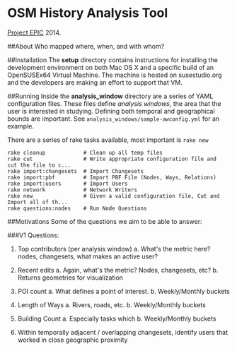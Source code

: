 OSM History Analysis Tool
=========================

[Project EPIC](http://epic.cs.colorado.edu) 2014.

##About
Who mapped where, when, and with whom?


##Installation
The **setup** directory contains instructions for installing the development environment on both Mac OS X and a specific build of an OpenSUSEx64 Virtual Machine.  The machine is hosted on susestudio.org and the developers are making an effort to support that VM.

##Running
Inside the **analysis_window** directory are a series of YAML configuration files.  These files define _analysis windows_, the area that the user is interested in studying.  Defining both temporal and geographical bounds are important.  See ```analysis_windows/sample-awconfig.yml``` for an example.

There are a series of rake tasks available, most important is ```rake new```

	rake cleanup            # Clean up all temp files
	rake cut                # Write appropriate configuration file and 	cut the file to c...
	rake import:changesets  # Import Changesets
	rake import:pbf         # Import PBF File (Nodes, Ways, Relations)
	rake import:users       # Import Users
	rake network            # Network Writers
	rake new                # Given a valid configuration file, Cut and Import all of th...
	rake questions:nodes    # Run Node Questions

##Motivations
Some of the questions we aim to be able to answer:

###V1 Questions:
1. Top contributors (per analysis window)
	a. 	What's the metric here?  nodes, changesets, what makes an active user?
	
2. Recent edits
	a. Again, what's the metric? Nodes, changesets, etc?
	b. Returns geometries for visualization

3. POI count
	a. What defines a point of interest.
	b. Weekly/Monthly buckets

4. Length of Ways
	a. Rivers, roads, etc.
	b. Weekly/Monthly buckets

5. Building Count
	a. Especially tasks which
	b. Weekly/Monthly buckets

6. Within temporally adjacent / overlapping changesets, identify users that worked in close geographic proximity